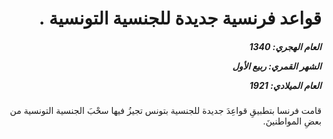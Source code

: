 <h1 dir="rtl">قواعد فرنسية جديدة للجنسية التونسية .</h1>

<h5 dir="rtl">العام الهجري:  1340

الشهر القمري: ربيع الأول

العام الميلادي: 1921</h5>

<p dir="rtl">قامت فرنسا بتطبيقِ قواعِدَ جديدة للجنسية بتونس تجيزُ فيها سحْبَ الجنسية التونسية من بعضِ المواطنينَ.</p></br>
